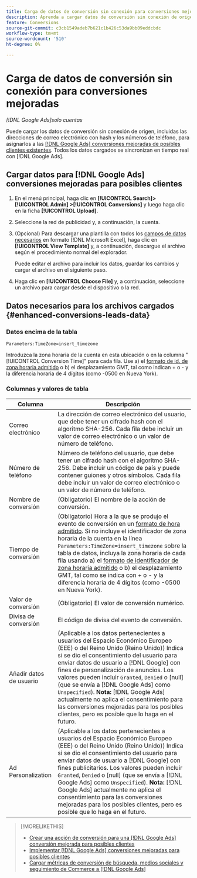 ```yaml
---
title: Carga de datos de conversión sin conexión para conversiones mejoradas
description: Aprenda a cargar datos de conversión sin conexión de origen para asignarlos a  [!DNL Google Ads] conversiones mejoradas para posibles clientes.
feature: Conversions
source-git-commit: c3cb1549adeb7b621c1b426c53da9bb09eddcbdc
workflow-type: tm+mt
source-wordcount: '510'
ht-degree: 0%

---
```


# Carga de datos de conversión sin conexión para conversiones mejoradas

*[!DNL Google Ads]solo cuentas*

<!-- Tweak metadata title/description and heading -->

Puede cargar los datos de conversión sin conexión de origen, incluidas las direcciones de correo electrónico con hash y los números de teléfono, para asignarlos a las [[!DNL Google Ads] conversiones mejoradas de posibles clientes existentes](/help/search-social-commerce/admin/conversion-metrics/conversion-action-google.md). Todos los datos cargados se sincronizan en tiempo real con [!DNL Google Ads].

## Cargar datos para [!DNL Google Ads] conversiones mejoradas para posibles clientes

1. En el menú principal, haga clic en **[!UICONTROL Search]> [!UICONTROL Admin] >[!UICONTROL Conversions]** y luego haga clic en la ficha **[!UICONTROL Upload]**.

1. Seleccione la red de publicidad y, a continuación, la cuenta.

1. (Opcional) Para descargar una plantilla con todos los [campos de datos necesarios](#enhanced-conversions-leads-data) en formato [!DNL Microsoft Excel], haga clic en **[!UICONTROL View Template]** y, a continuación, descargue el archivo según el procedimiento normal del explorador.

   Puede editar el archivo para incluir los datos, guardar los cambios y cargar el archivo en el siguiente paso.

1. Haga clic en **[!UICONTROL Choose File]** y, a continuación, seleccione un archivo para cargar desde el dispositivo o la red.

## Datos necesarios para los archivos cargados {#enhanced-conversions-leads-data}

### Datos encima de la tabla

`Parameters:TimeZone=insert_timezone`

Introduzca la zona horaria de la cuenta en esta ubicación o en la columna &quot;[!UICONTROL Conversion Time]&quot; para cada fila. Use a) el [formato de id. de zona horaria admitido](https://developers.google.com/google-ads/api/data/codes-formats#timezone_ids) o b) el desplazamiento GMT, tal como indican + o - y la diferencia horaria de 4 dígitos (como -0500 en Nueva York).

### Columnas y valores de tabla

| Columna | Descripción |
| ------ | ----------- |
| Correo electrónico | La dirección de correo electrónico del usuario, que debe tener un cifrado hash con el algoritmo SHA-256. Cada fila debe incluir un valor de correo electrónico o un valor de número de teléfono. |
| Número de teléfono | Número de teléfono del usuario, que debe tener un cifrado hash con el algoritmo SHA-256. Debe incluir un código de país y puede contener guiones y otros símbolos. Cada fila debe incluir un valor de correo electrónico o un valor de número de teléfono. |
| Nombre de conversión | (Obligatorio) El nombre de la acción de conversión. |
| Tiempo de conversión | (Obligatorio) Hora a la que se produjo el evento de conversión en un [formato de hora admitido](https://support.google.com/google-ads/answer/7014069#prepare_data). Si no incluye el identificador de zona horaria de la cuenta en la línea `Parameters:TimeZone=insert_timezone` sobre la tabla de datos, incluya la zona horaria de cada fila usando a) el [formato de identificador de zona horaria admitido](https://developers.google.com/google-ads/api/data/codes-formats#timezone_ids) o b) el desplazamiento GMT, tal como se indica con + o - y la diferencia horaria de 4 dígitos (como -0500 en Nueva York). |
| Valor de conversión | (Obligatorio) El valor de conversión numérico. |
| Divisa de conversión | El código de divisa del evento de conversión. |
| Añadir datos de usuario | (Aplicable a los datos pertenecientes a usuarios del Espacio Económico Europeo (EEE) o del Reino Unido (Reino Unido)) Indica si se dio el consentimiento del usuario para enviar datos de usuario a [!DNL Google] con fines de personalización de anuncios. Los valores pueden incluir `Granted`, `Denied` o \[null\] (que se envía a [!DNL Google Ads] como `Unspecified`). **Nota:** [!DNL Google Ads] actualmente no aplica el consentimiento para las conversiones mejoradas para los posibles clientes, pero es posible que lo haga en el futuro. |
| Ad Personalization | (Aplicable a los datos pertenecientes a usuarios del Espacio Económico Europeo (EEE) o del Reino Unido (Reino Unido)) Indica si se dio el consentimiento del usuario para enviar datos de usuario a [!DNL Google] con fines publicitarios. Los valores pueden incluir `Granted`, `Denied` o \[null\] (que se envía a [!DNL Google Ads] como `Unspecified`). **Nota:** [!DNL Google Ads] actualmente no aplica el consentimiento para las conversiones mejoradas para los posibles clientes, pero es posible que lo haga en el futuro. |

>[!MORELIKETHIS]
>
>* [Crear una acción de conversión para una  [!DNL Google Ads] conversión mejorada para posibles clientes](/help/search-social-commerce/admin/conversion-metrics/conversion-action-google.md)
>* [Implementar [!DNL Google Ads] conversiones mejoradas para posibles clientes](/help/search-social-commerce/campaign-management/special-workflows/google-enhanced-conversions-leads.md)
>* [Cargar métricas de conversión de búsqueda, medios sociales y seguimiento de Commerce a [!DNL Google Ads]](/help/search-social-commerce/tools/conversion-metrics-upload-to-google.md)
